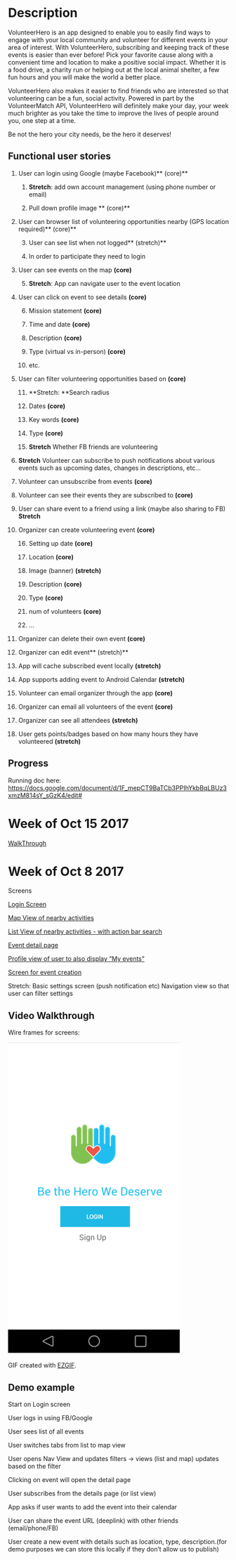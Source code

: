 # Description

VolunteerHero is an app designed to enable you to easily find ways to engage with your local community and
volunteer for different events in your area of interest. With VolunteerHero, subscribing and keeping track of 
these events is easier than ever before! Pick your favorite cause along with a convenient time and location
to make a positive social impact. Whether it is a food drive, a charity run or helping out at the local animal
shelter, a few fun hours and you will make the world a better place.

VolunteerHero also makes it easier to find friends who are interested so that volunteering can be a fun, social
activity. Powered in part by the VolunteerMatch API, VolunteerHero will definitely make your day, your week much
brighter as you take the time to improve the lives of people around you, one step at a time.

Be not the hero your city needs, be the hero it deserves!


## Functional user stories

1. User can login using Google (maybe Facebook)** (core)**

    1. **Stretch**: add own account management (using phone number or email)

    2. Pull down profile image ** (core)**

2. User can browser list of volunteering opportunities nearby (GPS location required)** (core)**

    3. User can see list when not logged** (stretch)**

    4. In order to participate they need to login

3. User can see events on the map **(core)**

    5. **Stretch**: App can navigate user to the event location

4. User can click on event to see details **(core)**

    6. Mission statement **(core)**

    7. Time and date **(core)**

    8. Description  **(core)**

    9. Type (virtual vs in-person) **(core)**

    10. etc.

5. User can filter volunteering opportunities based on **(core)**

    11. **Stretch: **Search radius

    12. Dates **(core)**

    13. Key words **(core)**

    14. Type **(core)**

    15. **Stretch** Whether FB friends are volunteering

6. **Stretch** Volunteer can subscribe to push notifications about various events such as upcoming dates, changes in descriptions, etc…

7. Volunteer can unsubscribe from events **(core)**

8. Volunteer can see their events they are subscribed to **(core)**

9. User can share event to a friend using a link (maybe also sharing to FB) **Stretch**

10. Organizer can create volunteering event **(core)**

    16. Setting up date **(core)**

    17. Location **(core)**

    18. Image (banner) **(stretch)**

    19. Description **(core)**

    20. Type **(core)**

    21. num of volunteers **(core)**

    22. …

11. Organizer can delete their own event **(core)**

12. Organizer can edit event** (stretch)**

13. App will cache subscribed event locally **(stretch)**

14. App supports adding event to Android Calendar **(stretch)**

15. Volunteer can email organizer through the app **(core)**

16. Organizer can email all volunteers of the event **(core)**

17. Organizer can see all attendees **(stretch)**

18. User gets points/badges based on how many hours they have volunteered **(stretch)**


## Progress

Running doc here: https://docs.google.com/document/d/1F_mepCT9BaTCb3PPIhYkbBqLBUz3xmzM814sY_sGzK4/edit#

# Week of Oct 15 2017

[WalkThrough](https://imgur.com/a/QISf5)

# Week of Oct 8 2017

Screens

[Login Screen](https://imgur.com/V9zddc5)

[Map View of nearby activities](https://imgur.com/ziC9zj6)

[List View of nearby activities - with action bar search](https://imgur.com/1HBpTVe)

[Event detail page](https://www.dropbox.com/s/qtspa9rii50kdvh/Screenshot%202017-10-07%2016.34.30.png?dl=0)

[Profile view of user to also display “My events”](https://imgur.com/ykAYJbw)

[Screen for event creation](https://www.dropbox.com/s/pdy6f8popubkm3y/Screenshot%202017-10-07%2016.36.26.png?dl=0)

Stretch: Basic settings screen (push notification etc)
Navigation view so that user can filter settings

## Video Walkthrough

Wire frames for screens:

<img src='https://github.com/VolunteerForce/main/blob/master/ScreenDesigns/VolunteerHero_wireframes.gif' title='Video Walkthrough' width='' alt='Video Walkthrough' />

GIF created with [EZGIF](https://ezgif.com/maker/ezgif-3-837bdecf-gif-equalized).

## Demo example

Start on Login screen

User logs in using FB/Google

User sees list of all events

User switches tabs from list to map view

User opens Nav View and updates filters -> views (list and map) updates based on the filter

Clicking on event will open the detail page

User subscribes from the details page (or list view)

App asks if user wants to add the event into their calendar

User can share the event URL (deeplink) with other friends (email/phone/FB)

User create a new event with details such as location, type, description.(for demo purposes we can store this locally if they don’t allow us to publish)

